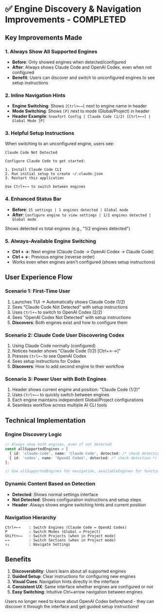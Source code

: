 # ✅ Engine Discovery & Navigation Improvements - COMPLETED

## Key Improvements Made

### 1. **Always Show All Supported Engines**
- **Before**: Only showed engines when detected/configured
- **After**: Always shows Claude Code and OpenAI Codex, even when not configured
- **Benefit**: Users can discover and switch to unconfigured engines to see setup instructions

### 2. **Inline Navigation Hints**
- **Engine Switching**: Shows `[Ctrl+←→]` next to engine name in header
- **Mode Switching**: Shows `[P]` next to mode (Global/Project) in header
- **Header Example**: `Snowfort Config | Claude Code (1/2) [Ctrl+←→] | Global Mode [P]`

### 3. **Helpful Setup Instructions**
When switching to an unconfigured engine, users see:
```
Claude Code Not Detected

Configure Claude Code to get started:

1. Install Claude Code CLI
2. Run initial setup to create ~/.claude.json  
3. Restart this application

Use Ctrl+←→ to switch between engines
```

### 4. **Enhanced Status Bar**
- **Before**: `15 settings | 1 engines detected | Global mode`
- **After**: `Configure engine to view settings | 1/2 engines detected | Global mode`

Shows detected vs total engines (e.g., "1/2 engines detected")

### 5. **Always-Available Engine Switching**
- **Ctrl + →**: Next engine (Claude Code → OpenAI Codex → Claude Code)
- **Ctrl + ←**: Previous engine (reverse order)
- Works even when engines aren't configured (shows setup instructions)

## User Experience Flow

### Scenario 1: First-Time User
1. Launches TUI → Automatically shows Claude Code (1/2)
2. Sees "Claude Code Not Detected" with setup instructions
3. Uses `Ctrl+→` to switch to OpenAI Codex (2/2)
4. Sees "OpenAI Codex Not Detected" with setup instructions
5. **Discovers**: Both engines exist and how to configure them

### Scenario 2: Claude Code User Discovering Codex
1. Using Claude Code normally (configured)
2. Notices header shows "Claude Code (1/2) [Ctrl+←→]"
3. Presses `Ctrl+→` to see OpenAI Codex
4. Sees setup instructions for Codex
5. **Discovers**: How to add second engine to their workflow

### Scenario 3: Power User with Both Engines
1. Header shows current engine and position: "Claude Code (1/2)"
2. Uses `Ctrl+←→` to quickly switch between engines
3. Each engine maintains independent Global/Project configurations
4. Seamless workflow across multiple AI CLI tools

## Technical Implementation

### Engine Discovery Logic
```typescript
// Always show both engines, even if not detected
const allSupportedEngines = [
  { id: 'claude-code', name: 'Claude Code', detected: /* check detection */ },
  { id: 'codex', name: 'OpenAI Codex', detected: /* check detection */ }
];

// Use allSupportedEngines for navigation, availableEngines for functionality
```

### Dynamic Content Based on Detection
- **Detected**: Shows normal settings interface
- **Not Detected**: Shows configuration instructions and setup steps
- **Header**: Always shows engine switching hints and current position

### Navigation Hierarchy
```
Ctrl+←→    : Switch Engines (Claude Code ↔ OpenAI Codex)
P          : Switch Modes (Global ↔ Project)
Shift+←→   : Switch Projects (when in Project mode)
←→         : Switch Sections (when in Project mode)
↑↓         : Navigate Settings
```

## Benefits

1. **Discoverability**: Users learn about all supported engines
2. **Guided Setup**: Clear instructions for configuring new engines  
3. **Visual Cues**: Navigation hints directly in the interface
4. **Consistent UX**: Same interface whether engines are configured or not
5. **Easy Switching**: Intuitive Ctrl+arrow navigation between engines

Users no longer need to know about OpenAI Codex beforehand - they can discover it through the interface and get guided setup instructions!